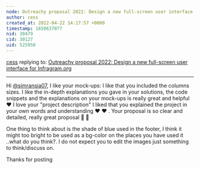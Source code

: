 ```yaml
---
node: Outreachy proposal 2022: Design a new full-screen user interface for Infragram.org
author: cess
created_at: 2022-04-22 14:17:57 +0000
timestamp: 1650637077
nid: 30479
cid: 30127
uid: 525958
---
```




[cess](../profile/cess) replying to: [Outreachy proposal 2022: Design a new full-screen user interface for Infragram.org](../notes/simransia07/04-18-2022/outreachy-proposal-2022-design-a-new-full-screen-user-interface-for-infragram-org)

----
Hi [@simransia07](/profile/simransia07), I like your mock-ups:  I like that you included  the columns sizes. I like the in-depth explanations you gave  in your solutions, the code snippets and the explanations on your mock-ups is really great and helpful ❤️ I love your "project description" I liked that you explained the project in your own words and understanding ❤️ ❤️ . Your proposal is so clear and detailed, really great proposal 🎉 🎉 

One thing to think about is the shade of blue used in the footer, I think it might too bright to be used as a bg-color on the places you have used it ..what do you think?. I do not expect you to edit the images just something to think/discuss on.

Thanks for posting 